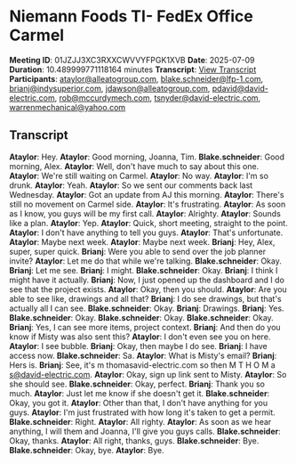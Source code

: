 # Niemann Foods TI- FedEx Office Carmel
**Meeting ID**: 01JZJJ3XC3RXXCWVVYFPGK1XVB
**Date**: 2025-07-09
**Duration**: 10.489999771118164 minutes
**Transcript**: [View Transcript](https://app.fireflies.ai/view/01JZJJ3XC3RXXCWVVYFPGK1XVB)
**Participants**: ataylor@alleatogroup.com, blake.schneider@lfp-1.com, brianj@indysuperior.com, jdawson@alleatogroup.com, pdavid@david-electric.com, rob@mccurdymech.com, tsnyder@david-electric.com, warrenmechanical@yahoo.com

## Transcript
**Ataylor**: Hey.
**Ataylor**: Good morning, Joanna, Tim.
**Blake.schneider**: Good morning, Alex.
**Ataylor**: Well, don't have much to say about this one.
**Ataylor**: We're still waiting on Carmel.
**Ataylor**: No way.
**Ataylor**: I'm so drunk.
**Ataylor**: Yeah.
**Ataylor**: So we sent our comments back last Wednesday.
**Ataylor**: Got an update from AJ this morning.
**Ataylor**: There's still no movement on Carmel side.
**Ataylor**: It's frustrating.
**Ataylor**: As soon as I know, you guys will be my first call.
**Ataylor**: Alrighty.
**Ataylor**: Sounds like a plan.
**Ataylor**: Yep.
**Ataylor**: Quick, short meeting, straight to the point.
**Ataylor**: I don't have anything to tell you guys.
**Ataylor**: That's unfortunate.
**Ataylor**: Maybe next week.
**Ataylor**: Maybe next week.
**Brianj**: Hey, Alex, super, super quick.
**Brianj**: Were you able to send over the job planner invite?
**Ataylor**: Let me do that while we're talking.
**Blake.schneider**: Okay.
**Brianj**: Let me see.
**Brianj**: I might.
**Blake.schneider**: Okay.
**Brianj**: I think I might have it actually.
**Brianj**: Now, I just opened up the dashboard and I do see that the project exists.
**Ataylor**: Okay, then you should.
**Ataylor**: Are you able to see like, drawings and all that?
**Brianj**: I do see drawings, but that's actually all I can see.
**Blake.schneider**: Okay.
**Brianj**: Drawings.
**Brianj**: Yes.
**Blake.schneider**: Okay.
**Blake.schneider**: Okay.
**Blake.schneider**: Okay.
**Brianj**: Yes, I can see more items, project context.
**Brianj**: And then do you know if Misty was also sent this?
**Ataylor**: I don't even see you on here.
**Ataylor**: I see bubble.
**Brianj**: Okay, then maybe I do see.
**Brianj**: I have access now.
**Blake.schneider**: Sa.
**Ataylor**: What is Misty's email?
**Brianj**: Hers is.
**Brianj**: See, it's m thomasavid-electric.com so then M T H O M a s@david-electric.com.
**Ataylor**: Okay, sign up link sent to Misty.
**Ataylor**: So she should see.
**Blake.schneider**: Okay, perfect.
**Brianj**: Thank you so much.
**Ataylor**: Just let me know if she doesn't get it.
**Blake.schneider**: Okay, you got it.
**Ataylor**: Other than that, I don't have anything for you guys.
**Ataylor**: I'm just frustrated with how long it's taken to get a permit.
**Blake.schneider**: Right.
**Ataylor**: All righty.
**Ataylor**: As soon as we hear anything, I will them and Joanna, I'll give you guys calls.
**Blake.schneider**: Okay, thanks.
**Ataylor**: All right, thanks, guys.
**Blake.schneider**: Bye.
**Blake.schneider**: Okay, bye.
**Ataylor**: Bye.